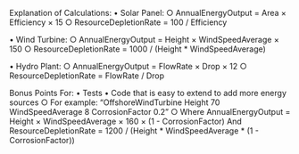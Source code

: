 Explanation of Calculations:
• Solar Panel:
○ AnnualEnergyOutput = Area × Efficiency × 15
○ ResourceDepletionRate = 100 / Efficiency

• Wind Turbine:
○ AnnualEnergyOutput = Height × WindSpeedAverage × 150
○ ResourceDepletionRate = 1000 / (Height * WindSpeedAverage)

• Hydro Plant:
○ AnnualEnergyOutput = FlowRate × Drop × 12
○ ResourceDepletionRate = FlowRate / Drop

Bonus Points For:
• Tests
• Code that is easy to extend to add more energy sources
○ For example: “OffshoreWindTurbine Height 70 WindSpeedAverage 8 CorrosionFactor 0.2”
○ Where AnnualEnergyOutput = Height × WindSpeedAverage × 160 × (1 - CorrosionFactor)
And ResourceDepletionRate = 1200 / (Height * WindSpeedAverage * (1 - CorrosionFactor))